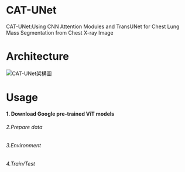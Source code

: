 # CAT-UNet
CAT-UNet:Using CNN Attention Modules and TransUNet for Chest Lung Mass Segmentation from Chest X-ray Image

# Architecture 
![CAT-UNet架構圖](https://user-images.githubusercontent.com/109962468/189515819-4d99263c-6f5f-4ab1-a03b-c9d0d9a84983.PNG)

# Usage
**1. Download Google pre-trained ViT models**

###### 2.Prepare data

###### 3.Environment

###### 4.Train/Test
